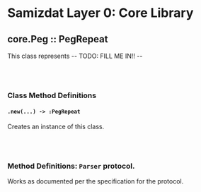 Samizdat Layer 0: Core Library
==============================

core.Peg :: PegRepeat
---------------------

This class represents -- TODO: FILL ME IN!! --


<br><br>
### Class Method Definitions

#### `.new(...) -> :PegRepeat`

Creates an instance of this class.


<br><br>
### Method Definitions: `Parser` protocol.

Works as documented per the specification for the protocol.
